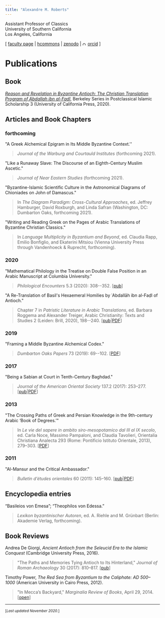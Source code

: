 ```yaml
---
title: "Alexandre M. Roberts"
---
```


Assistant Professor of Classics  
University of Southern California  
Los Angeles, California  

[ [faculty page](http://dornsife.usc.edu/cf/clas/clas_faculty_display.cfm?Person_ID=1081060) |
[hcommons](https://hcommons.org/members/amroberts/) |
[zenodo](https://zenodo.org/communities/amroberts/search?page=1&size=20) |
<a itemprop="sameAs" content="https://orcid.org/0000-0002-6648-5392" href="https://orcid.org/0000-0002-6648-5392" target="orcid.widget" rel="noopener noreferrer" style="vertical-align:top;"><img src="https://orcid.org/sites/default/files/images/orcid_16x16.png" style="width:.7em;margin-right:.5em;" alt="ORCID iD icon">orcid</a> ]

# Publications

[AbF-book]: https://www.ucpress.edu/book/9780520343498/

[Roberts-2020-PHEN]: https://zenodo.org/record/4290202

[Roberts-2020-PHEN-pub]: https://doi.org/10.1163/24519197-BJA10007

[Roberts-2020-Retranslation]: https://zenodo.org/record/3476911

[Roberts-2020-Retranslation-pub]: https://doi.org/10.1163/9789004415041_009

[Roberts-2019-DOP-Framing]: https://doi.org/10.5281/zenodo.3797823

[Roberts-2017-JRA-review-of-de-giorgi-pub]: https://doi.org/10.1017/S1047759400074845

[Roberts-2017-JAOS-Sabians]: https://doi.org/10.5281/zenodo.893166

[Roberts-2017-JAOS-Sabians-pub]: https://www.jstor.org/stable/10.7817/jameroriesoci.137.2.0253

[Roberts-2013-OCA-Crossing-Paths]: https://doi.org/10.5281/zenodo.893168

[Roberts-2011-BEO60-Mansur]: https://doi.org/10.5281/zenodo.893170

[Roberts-2011-BEO60-Mansur-pub]: https://doi.org/10.4000/beo.406

[Roberts-2014-Marginalia-Red-Sea]: http://marginalia.lareviewofbooks.org/in-meccas-backyard-by-alexandre-m-roberts/

[BE-salamander-article]: http://beheco.oxfordjournals.org/content/19/3/621

## Book

[*Reason and Revelation in Byzantine Antioch: The Christian Translation Program of Abdallah ibn al-Fadl*][AbF-book], Berkeley Series in Postclassical Islamic Scholarship 3 (University of California Press, 2020).

## Articles and Book Chapters

### forthcoming

"A Greek Alchemical Epigram in Its Middle Byzantine Context.'' 

> *Journal of the Warburg and Courtauld Institutes* (forthcoming 2021).


"Like a Runaway Slave: The Discourse of an Eighth-Century Muslim Ascetic."

> *Journal of Near Eastern Studies* (forthcoming 2021).


"Byzantine-Islamic Scientific Culture in the Astronomical Diagrams of Chioniades on John of Damascus."

> In *The Diagram Paradigm: Cross-Cultural Approaches*, ed. Jeffrey Hamburger, David Roxburgh, and Linda Safran (Washington, DC: Dumbarton Oaks, forthcoming 2021).


"Writing and Reading Greek on the Pages of Arabic Translations of Byzantine Christian Classics."

> In *Language Multiplicity in Byzantium and Beyond*, ed. Claudia Rapp, Emilio Bonfiglio, and Ekaterini Mitsiou (Vienna University Press through Vandenhoeck \& Ruprecht, forthcoming).


### 2020 ###

"Mathematical Philology in the Treatise on Double False Position in an Arabic Manuscript at Columbia University."

> *Philological Encounters* 5.3 (2020): 308--352. [[pub][Roberts-2020-PHEN-pub]]


"A Re-Translation of Basil's Hexaemeral Homilies by ʿAbdallāh ibn al-Faḍl of Antioch."

> Chapter 7 in *Patristic Literature in Arabic Translations*, ed. Barbara Roggema and Alexander Treiger, Arabic Christianity: Texts and Studies 2 (Leiden: Brill, 2020), 198--240. [[pub][Roberts-2020-Retranslation-pub]|[PDF][Roberts-2020-Retranslation]]


### 2019 ###

"Framing a Middle Byzantine Alchemical Codex."

> *Dumbarton Oaks Papers* 73 (2019): 69--102. [[PDF][Roberts-2019-DOP-Framing]]


### 2017 ###

"Being a Sabian at Court in Tenth-Century Baghdad."

> *Journal of the American Oriental Society* 137.2 (2017): 253–277. [[pub][Roberts-2017-JAOS-Sabians-pub]|[PDF][Roberts-2017-JAOS-Sabians]]


### 2013

"The Crossing Paths of Greek and Persian Knowledge in the 9th-century Arabic ‘Book of Degrees.’"

> In *Le vie del sapere in ambito siro-mesopotamico dal III al IX secolo*, ed. Carla Noce, Massimo Pampaloni, and Claudia Tavolieri, Orientalia Christiana Analecta 293 (Rome: Pontificio Istituto Orientale, 2013), 279–303. [[PDF][Roberts-2013-OCA-Crossing-Paths]]


### 2011

"Al-Mansur and the Critical Ambassador."

> *Bulletin d’études orientales* 60 (2011): 145–160. [[pub][Roberts-2011-BEO60-Mansur-pub]|[PDF][Roberts-2011-BEO60-Mansur]]


## Encyclopedia entries

“Basileios von Emesa”; “Theophilos von Edessa.”

> *Lexikon byzantinischer Autoren*, ed. A. Riehle and M. Grünbart (Berlin: Akademie Verlag, forthcoming).


## Book Reviews

Andrea De Giorgi, *Ancient Antioch from the Seleucid Era to the Islamic Conquest* (Cambridge University Press, 2016).

> "The Paths and Memories Tying Antioch to Its 
> Hinterland,"
> *Journal of Roman Archaeology* 30 (2017): 810–817. [[pub][Roberts-2017-JRA-review-of-de-giorgi-pub]]


Timothy Power, *The Red Sea from Byzantium to the Caliphate: AD 500–1000* (American University in Cairo Press, 2012).  

> "In Mecca’s Backyard,"
> *Marginalia Review of Books*, April 29, 2014. [[open][Roberts-2014-Marginalia-Red-Sea]]

-------

<small>[*Last updated November 2020.*]</small>

